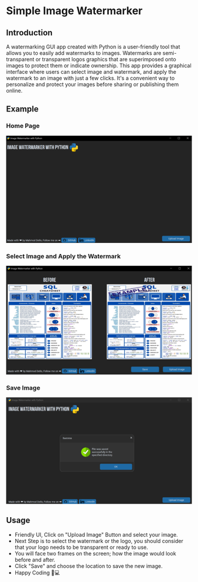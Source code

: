 # Simple Image Watermarker 

## Introduction
A watermarking GUI app created with Python is a user-friendly tool that allows you to easily add watermarks to images. 
Watermarks are semi-transparent or transparent logos graphics that are superimposed onto images to protect them or indicate ownership. 
This app provides a graphical interface where users can select image and watermark, and apply the watermark to an image with just a few clicks. 
It's a convenient way to personalize and protect your images before sharing or publishing them online.

## Example
### Home Page
<img src="./example_photos/home_01.png">

### Select Image and Apply the Watermark
<img src="./example_photos/before_after_02.png">

### Save Image

<img src="./example_photos/saved_03.png">

## Usage
* Friendly UI, Click on "Upload Image" Button and select your image.
* Next Step is to select the watermark or the logo, you should consider that your logo needs to be transparent or ready to use.
* You will face two frames on the screen; how the image would look before and after.
* Click "Save" and choose the location to save the new image.
* Happy Coding 🎉💻
